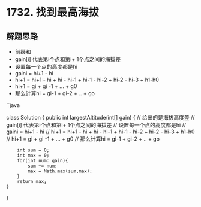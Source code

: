 # 1732. 找到最高海拔


## 解题思路

* 前缀和
* gain[i] 代表第i个点和第i+ 1个点之间的海拔差
* 设置每一个点的高度都是hi
* gaini = hi+1 - hi
* hi+1 = hi+1 - hi + hi - hi-1 + hi-1 - hi-2 + hi-2 - hi-3 + h1-h0
* hi+1 = gi + gi -1 + ... + g0
* 那么计算hi = gi-1 + gi-2 + .. + go




``java

class Solution {
    public int largestAltitude(int[] gain) {
        // 给出的是海拔高度差
        // gain[i] 代表第i个点和第i+ 1个点之间的海拔差
        // 设置每一个点的高度都是hi
        // gaini = hi+1 - hi
        // hi+1 = hi+1 - hi + hi - hi-1 + hi-1 - hi-2 + hi-2 - hi-3 + h1-h0
        // hi+1 = gi + gi -1 + ... + g0
        // 那么计算hi = gi-1 + gi-2 + .. + go

        int sum = 0;
        int max = 0;
        for(int num: gain){
            sum += num;
            max = Math.max(sum,max);
        }
        return max;
    }
}
```